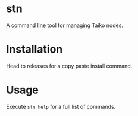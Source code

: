 # stn

A command line tool for managing Taiko nodes.

# Installation

Head to releases for a copy paste install command.

# Usage

Execute `stn help` for a full list of commands.
